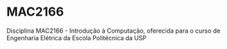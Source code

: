 # MAC2166
 Disciplina MAC2166 - Introdução à Computação, oferecida para o curso de Engenharia Elétrica da Escola Politécnica da USP
